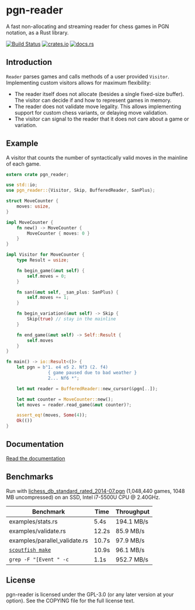 pgn-reader
==========

A fast non-allocating and streaming reader for chess games in PGN notation,
as a Rust library.

[![Build Status](https://travis-ci.org/niklasf/rust-pgn-reader.svg?branch=master)](https://travis-ci.org/niklasf/rust-pgn-reader)
[![crates.io](https://img.shields.io/crates/v/pgn-reader.svg)](https://crates.io/crates/pgn-reader)
[![docs.rs](https://docs.rs/pgn-reader/badge.svg)](https://docs.rs/pgn-reader)

Introduction
------------

`Reader` parses games and calls methods of a user provided `Visitor`.
Implementing custom visitors allows for maximum flexibility:

* The reader itself does not allocate (besides a single fixed-size buffer).
  The visitor can decide if and how to represent games in memory.
* The reader does not validate move legality.
  This allows implementing support for custom chess variants,
  or delaying move validation.
* The visitor can signal to the reader that it does not care about a game or
  variation.

Example
-------

A visitor that counts the number of syntactically valid moves in the
mainline of each game.

```rust
extern crate pgn_reader;

use std::io;
use pgn_reader::{Visitor, Skip, BufferedReader, SanPlus};

struct MoveCounter {
    moves: usize,
}

impl MoveCounter {
    fn new() -> MoveCounter {
        MoveCounter { moves: 0 }
    }
}

impl Visitor for MoveCounter {
    type Result = usize;

    fn begin_game(&mut self) {
        self.moves = 0;
    }

    fn san(&mut self, _san_plus: SanPlus) {
        self.moves += 1;
    }

    fn begin_variation(&mut self) -> Skip {
        Skip(true) // stay in the mainline
    }

    fn end_game(&mut self) -> Self::Result {
        self.moves
    }
}

fn main() -> io::Result<()> {
    let pgn = b"1. e4 e5 2. Nf3 (2. f4)
                { game paused due to bad weather }
                2... Nf6 *";

    let mut reader = BufferedReader::new_cursor(&pgn[..]);

    let mut counter = MoveCounter::new();
    let moves = reader.read_game(&mut counter)?;

    assert_eq!(moves, Some(4));
    Ok(())
}
```

Documentation
-------------

[Read the documentation](https://docs.rs/pgn-reader)

Benchmarks
----------

Run with [lichess_db_standard_rated_2014-07.pgn](https://database.lichess.org/standard/lichess_db_standard_rated_2014-07.pgn.bz2) (1,048,440 games, 1048 MB uncompressed) on an SSD, Intel i7-5500U CPU @ 2.40GHz.

Benchmark | Time | Throughput
--- | --- | ---
examples/stats.rs | 5.4s | 194.1 MB/s
examples/validate.rs | 12.2s | 85.9 MB/s
examples/parallel_validate.rs | 10.7s | 97.9 MB/s
[`scoutfish make`](https://github.com/mcostalba/scoutfish) | 10.9s | 96.1 MB/s
`grep -F "[Event " -c` | 1.1s | 952.7 MB/s

License
-------

pgn-reader is licensed under the GPL-3.0 (or any later version at your option).
See the COPYING file for the full license text.
